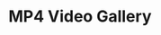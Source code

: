 <!DOCTYPE html>
<html lang="en">
<head>
    <meta charset="UTF-8">
    <meta name="viewport" content="width=device-width, initial-scale=1.0">
    <title>MP4 Video Gallery</title>
    <link rel="stylesheet" href="style.css">
</head>
<body>
    <h1 class="title">MP4 Video Gallery</h1>
    <div class="video-container">
        <div id="video-list"></div>
    </div>
    <script src="script.js"></script>
</body>
</html>
